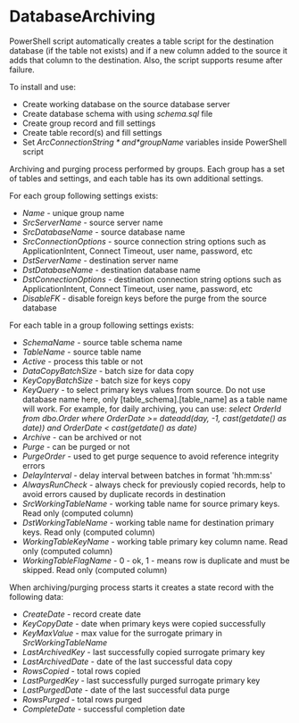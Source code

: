 # DatabaseArchiving
PowerShell script automatically creates a table script for the destination database (if the table not exists) and if a new column added to the source it adds that column to the destination. Also, the script supports resume after failure.

To install and use:
* Create working database on the source database server
* Create database schema with using *schema.sql* file
* Create group record and fill settings
* Create table record(s) and fill settings
* Set *$ArcConnectionString* and *$groupName* variables inside PowerShell script

Archiving and purging process performed by groups. Each group has a set of tables and settings, and each table has its own additional settings.

For each group following settings exists:
* *Name* - unique group name
* *SrcServerName* - source server name
* *SrcDatabaseName* - source database name
* *SrcConnectionOptions* - source connection string options such as ApplicationIntent, Connect Timeout, user name, password, etc
* *DstServerName* - destination server name
* *DstDatabaseName* - destination database name
* *DstConnectionOptions* - destination connection string options such as ApplicationIntent, Connect Timeout, user name, password, etc
* *DisableFK* - disable foreign keys before the purge from the source database

For each table in a group following settings exists:
* *SchemaName* - source table schema name
* *TableName* - source table name
* *Active* - process this table or not
* *DataCopyBatchSize* - batch size for data copy
* *KeyCopyBatchSize*	- batch size for keys copy
* *KeyQuery*	- to select primary keys values from source. Do not use database name here, only [table_schema].[table_name] as a table name will work. For example, for daily archiving, you can use: *select OrderId from dbo.Order where OrderDate >= dateadd(day, -1, cast(getdate() as date)) and OrderDate < cast(getdate() as date)*
* *Archive*	- can be archived or not
* *Purge*	- can be purged or not
* *PurgeOrder*	- used to get purge sequence to avoid reference integrity errors
* *DelayInterval*	- delay interval between batches in format 'hh:mm:ss'
* *AlwaysRunCheck* - always check for previously copied records, help to avoid errors caused by duplicate records in destination
* *SrcWorkingTableName* - working table name for source primary keys. Read only (computed column)
* *DstWorkingTableName* - working table name for destination primary keys. Read only (computed column)
* *WorkingTableKeyName* - working table primary key column name. Read only (computed column)
* *WorkingTableFlagName* - 0 - ok, 1 - means row is duplicate and must be skipped. Read only (computed column)

When archiving/purging process starts it creates a state record with the following data:
* *CreateDate* - record create date 
* *KeyCopyDate* - date when primary keys were copied successfully
* *KeyMaxValue* - max value for the surrogate primary in *SrcWorkingTableName*
* *LastArchivedKey*	- last successfully copied surrogate primary key
* *LastArchivedDate* - date of the last successful data copy
* *RowsCopied* - total rows copied
* *LastPurgedKey*	- last successfully purged surrogate primary key
* *LastPurgedDate* - date of the last successful data purge
* *RowsPurged* - total rows purged
* *CompleteDate* - successful completion date
